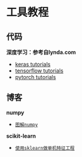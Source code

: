 # 工具教程

## 代码

**深度学习：参考自lynda.com**

* [keras tutorials](keras-tutorial/)
* [tensorflow tutorials](tensorflow-tutorial/)
* [pytorch tutorials](pytorch-tutorial/)

## 博客

**numpy**

* [`图解numpy`](https://www.jiqizhixin.com/articles/2019-07-12-4)

**scikit-learn**

* [`使用sklearn做单机特征工程`](https://www.cnblogs.com/jasonfreak/p/5448385.html)


